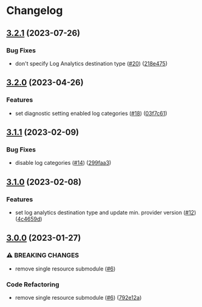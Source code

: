 # Changelog

## [3.2.1](https://github.com/equinor/terraform-azurerm-databricks/compare/v3.2.0...v3.2.1) (2023-07-26)


### Bug Fixes

* don't specify Log Analytics destination type ([#20](https://github.com/equinor/terraform-azurerm-databricks/issues/20)) ([218e475](https://github.com/equinor/terraform-azurerm-databricks/commit/218e4754abfebad0ff904a4f28669ccad0278666))

## [3.2.0](https://github.com/equinor/terraform-azurerm-databricks/compare/v3.1.1...v3.2.0) (2023-04-26)


### Features

* set diagnostic setting enabled log categories ([#18](https://github.com/equinor/terraform-azurerm-databricks/issues/18)) ([03f7c61](https://github.com/equinor/terraform-azurerm-databricks/commit/03f7c61af0c08411cca44eb4ffaa0d3e8f38db2c))

## [3.1.1](https://github.com/equinor/terraform-azurerm-databricks/compare/v3.1.0...v3.1.1) (2023-02-09)


### Bug Fixes

* disable log categories ([#14](https://github.com/equinor/terraform-azurerm-databricks/issues/14)) ([299faa3](https://github.com/equinor/terraform-azurerm-databricks/commit/299faa3d1d1d434ac9df4a1557e7e76d3b31aab5))

## [3.1.0](https://github.com/equinor/terraform-azurerm-databricks/compare/v3.0.0...v3.1.0) (2023-02-08)


### Features

* set log analytics destination type and update min. provider version ([#12](https://github.com/equinor/terraform-azurerm-databricks/issues/12)) ([4c4659d](https://github.com/equinor/terraform-azurerm-databricks/commit/4c4659d5cffed76da2cdd2817df9724327966f12))

## [3.0.0](https://github.com/equinor/terraform-azurerm-databricks/compare/v2.0.0...v3.0.0) (2023-01-27)


### ⚠ BREAKING CHANGES

* remove single resource submodule ([#6](https://github.com/equinor/terraform-azurerm-databricks/issues/6))

### Code Refactoring

* remove single resource submodule ([#6](https://github.com/equinor/terraform-azurerm-databricks/issues/6)) ([792e12a](https://github.com/equinor/terraform-azurerm-databricks/commit/792e12a84ed4c95435ebf66229343f7554ba4cb2))
